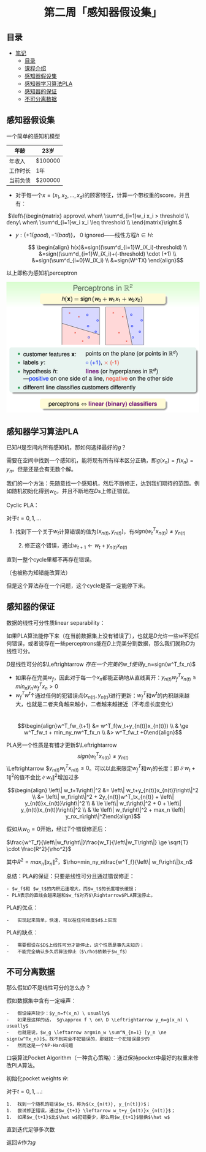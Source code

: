 <h1 align="center">第二周「感知器假设集」</h1>



## 目录

* [笔记](#笔记)
  * [目录](#目录)
  * [课程介绍](#课程介绍)
  * [感知器假设集](#感知器假设集)
  * [感知器学习算法PLA](#感知器学习算法PLA)
  * [感知器的保证](#感知器的保证)
  * [不可分离数据](#不可分离数据)



## 感知器假设集

一个简单的感知机模型

| 年龄     | 23岁    |
| -------- | ------- |
| 年收入   | $100000 |
| 工作时长 | 1年     |
| 当前负债 | $200000 |

- 对于每一个$x=(x_1, x_2,...,x_d)$的顾客特征，计算一个带权重的score，并且有：

​	$\left\{\begin{matrix} approve\ when\ \sum^d_{i=1}w_i x_i > threshold \\ deny\ when\ \sum^d_{i=1}w_i x_i \leq threshold \\ \end{matrix}\right.$

- $y: \{+1(good), -1(bad)\}$， 0 ignored——线性方程$h \in H$:

  $$ \begin{align} h(x)&=sign((\sum^d_{i=1}W_iX_i)-threshold) \\ &=sign((\sum^d_{i=1}W_iX_i)+(-threshold) \cdot (+1) \\ &=sign(\sum^d_{i=0}W_iX_i) \\ &=sign(W^TX) \end{align}$$

  

以上即称为感知机perceptron

![](https://raw.githubusercontent.com/kakack/Coursera-MachineLearningFoundation/main/md_imgs/w2_1.png)



## 感知器学习算法PLA

已知$H$是空间内所有感知机，那如何选择最好的$g$？

需要在空间中找到一个感知机，能将现有所有样本区分正确，即$g(x_n)=f(x_n)=y_n$。但是还是会有无数个解。

我们的一个方法：先随意找一个感知机，然后不断修正，达到我们期待的范围。例如随机初始化得到$w_0$，并且不断地在$D$s上修正错误。

Cyclic PLA：

对于$t=0,1,...$

1. 找到下一个关于$w_t$计算错误的值为$(x_{n(t)}, y_{n(t)})$，有$sign(w^T_tx_{n(t)}) \ne y_{n(t)}$

	2.	修正这个错误，通过$w_{t+1}\leftarrow w_t + y_{n(t)}x_{n(t)}$

直到一整个cycle里都不再存在错误。

（也被称为知错能改算法）

但是这个算法存在一个问题，这个cycle是否一定能停下来。

## 感知器的保证

数据的线性可分性质linear separability：

如果PLA算法能停下来（在当前数据集上没有错误了），也就是$D$允许一些$w$不犯任何错误，或者说存在一些perceptrons能在$D$上完美分割数据，那么我们就称$D$为线性可分。

$D$是线性可分的$\Leftrightarrow $存在一个完美的$w_f$使得$y_n=sign(w^T_fx_n)$

- 如果存在完美$w_f$，因此对于每一个$x_n$都能正确地从直线离开：$y_{n(t)}w^T_fx_{n(t)} \ge min_ny_nw^T_fx_n>0$
- $w^T_fw^t \uparrow$通过任何的犯错误点$(x_{n(t)}, y_{n(t)})$进行更新：$w^T_f$和$w^t$的内积越来越大，也就是二者夹角越来越小，二者越来越接近（不考虑长度变化）

​			$$\begin{align}w^T_fw_{t+1} &= w^T_f(w_t+y_{n(t)}x_{n(t)}) \\ & \ge w^T_fw_t + min_ny_nw^T_fx_n \\ &> w^T_fw_t +0\end{align}$$

PLA另一个性质是有错才更新$\Leftrightarrow $$sign(w^T_tx_{n(t)}) \ne y_{n(t)}$$\Leftrightarrow $$y_{n(t)}w^T_tx_{n(t)} \le 0$。可以以此来限定$w^T_f$和$w_t$的长度：即$\left\| w_t+1\right\|^2$的值不会比$\left\| w_t\right\|^2$增加过多

$$\begin{align} \left\| w_t+1\right\|^2 &= \left\| w_t+y_{n(t)}x_{n(t)}\right\|^2 \\ &= \left\| w_t\right\|^2 + 2y_{n(t)}w^T_tx_{n(t)} + \left\| y_{n(t)}x_{n(t)}\right\|^2 \\ & \le \left\| w_t\right\|^2 + 0 + \left\| y_{n(t)}x_{n(t)}\right\|^2 \\ & \le \left\| w_t\right\|^2 + max_n \left\| y_nx_n\right\|^2\end{align}$$

假如从$w_0=0$开始，经过$T$个错误修正后：

$\frac{w^T_f}{\left\|w_f\right\|}\frac{w_T}{\left\|w_T\right\|} \ge \sqrt{T} \cdot \frac{R^2}{\rho^2}$

其中$R^2=max_n \left\| x_n\right\|^2$，$\rho=min_ny_n\frac{w^T_f}{\left\| w_f\right\|}x_n$



总结：PLA的保证：只要是线性可分且通过错误修正：

	- $w_f$和 $w_t$的内积迅速增大，而$w_t$的长度增长缓慢；
	- PLA表示的直线会越来越和$w_f$对齐$\Rightarrow$PLA算法停止。

PLA的优点：

	-	实现起来简单，快速，可以在任何维度$d$上实现

PLA的缺点：

	-	需要假设在$D$上线性可分才能停止，这个性质是事先未知的；
	-	不能完全确认多久后算法停止（$\rho$依赖于$w_f$）



## 不可分离数据

那么假如$D$不是线性可分的怎么办？

假如数据集中含有一定噪声：

	-	假设噪声较少：$y_n=f(x_n) \ usually$
	-	如果是这样的话， $g\approx f \ on\ D \Leftrightarrow y_n=g(x_n) \ usually$
	-	也就是说，$w_g \leftarrow argmin_w \sum^N_{n=1} [y_n \ne sign(w^Tx_n)]$，找不到完全不犯错误的，那就找一个犯错误最少的
	-	然而这是一个NP-Hard问题

口袋算法Pocket Algorithm（一种贪心策略）：通过保持pocket中最好的权重来修改PLA算法。

初始化pocket weights $\hat w$:

对于$t = 0, 1, ...$:

	1.	找到一个随机的错误$w_t$，称为$(x_{n(t)}, y_{n(t)})$；
	1.	尝试修正错误，通过$w_{t+1} \leftarrow w_t+y_{n(t)}x_{n(t)}$；
	1.	如果$w_{t+1}$比$\hat w$犯错要少，那么用$w_{t+1}$替换$\hat w$

直到迭代足够多次数

返回$\hat w$作为$g$


